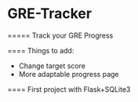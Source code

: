# GRE-Tracker

=====
Track your GRE Progress 

====
Things to add:
- Change target score
- More adaptable progress page 

====
First project with Flask+SQLite3
